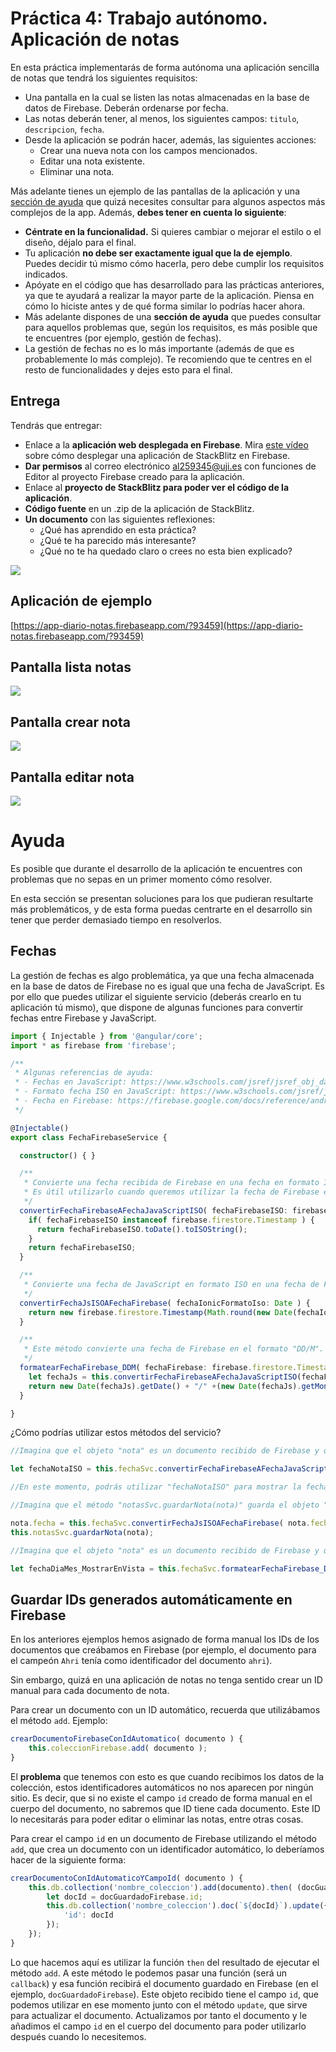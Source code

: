 # Práctica 4: Trabajo autónomo. Aplicación de notas

En esta práctica implementarás de forma autónoma una aplicación sencilla de notas que tendrá los siguientes requisitos:

* Una pantalla en la cual se listen las notas almacenadas en la base de datos de Firebase. Deberán ordenarse por fecha.
* Las notas deberán tener, al menos, los siguientes campos: `titulo`, `descripcion`, `fecha`.
* Desde la aplicación se podrán hacer, además, las siguientes acciones:
    * Crear una nueva nota con los campos mencionados.
    * Editar una nota existente.
    * Eliminar una nota.

Más adelante tienes un ejemplo de las pantallas de la aplicación y una [sección de ayuda](#ayuda) que quizá necesites consultar para algunos aspectos más complejos de la app. Además, **debes tener en cuenta lo siguiente**:
* **Céntrate en la funcionalidad.** Si quieres cambiar o mejorar el estilo o el diseño, déjalo para el final.
* Tu aplicación **no debe ser exactamente igual que la de ejemplo**. Puedes decidir tú mismo cómo hacerla, pero debe cumplir los requisitos indicados.
* Apóyate en el código que has desarrollado para las prácticas anteriores, ya que te ayudará a realizar la mayor parte de la aplicación. Piensa en cómo lo hiciste antes y de qué forma similar lo podrías hacer ahora.
* Más adelante dispones de una **sección de ayuda** que puedes consultar para aquellos problemas que, según los requisitos, es más posible que te encuentres (por ejemplo, gestión de fechas).
* La gestión de fechas no es lo más importante (además de que es probablemente lo más complejo). Te recomiendo que te centres en el resto de funcionalidades y dejes esto para el final.

## Entrega

Tendrás que entregar:
* Enlace a la **aplicación web desplegada en Firebase**. Mira [este vídeo](https://youtu.be/I7lio33gv_o) sobre cómo desplegar una aplicación de StackBlitz en Firebase.
* **Dar permisos** al correo electrónico al259345@uji.es con funciones de Editor al proyecto Firebase creado para la aplicación.
* Enlace al **proyecto de StackBlitz para poder ver el código de la aplicación**.
* **Código fuente** en un .zip de la aplicación de StackBlitz.
* **Un documento** con las siguientes reflexiones:
    - ¿Qué has aprendido en esta práctica?
    - ¿Qué te ha parecido más interesante?
    - ¿Qué no te ha quedado claro o crees no esta bien explicado?

![](./permisos-firebase.png)

## Aplicación de ejemplo

[https://app-diario-notas.firebaseapp.com/?93459](https://app-diario-notas.firebaseapp.com/?93459)

## Pantalla lista notas

![](./lista-notas.jpg)

## Pantalla crear nota

![](./pantalla-crear-nota.jpg)

## Pantalla editar nota

![](./pantalla-editar-nota.jpg)

# Ayuda

Es posible que durante el desarrollo de la aplicación te encuentres con problemas que no sepas en un primer momento cómo resolver. 

En esta sección se presentan soluciones para los que pudieran resultarte más problemáticos, y de esta forma puedas centrarte en el desarrollo sin tener que perder demasiado tiempo en resolverlos.

## Fechas

La gestión de fechas es algo problemática, ya que una fecha almacenada en la base de datos de Firebase no es igual que una fecha de JavaScript. Es por ello que puedes utilizar el siguiente servicio (deberás crearlo en tu aplicación tú mismo), que dispone de algunas funciones para convertir fechas entre Firebase y JavaScript.

```typescript
import { Injectable } from '@angular/core';
import * as firebase from 'firebase';

/**
 * Algunas referencias de ayuda:
 * - Fechas en JavaScript: https://www.w3schools.com/jsref/jsref_obj_date.asp
 * - Formato fecha ISO en JavaScript: https://www.w3schools.com/jsref/jsref_toisostring.convertirFechaFirebaseAFechaJavaScriptISO
 * - Fecha en Firebase: https://firebase.google.com/docs/reference/android/com/google/firebase/Timestamp
 */

@Injectable()
export class FechaFirebaseService {

  constructor() { }

  /**
   * Convierte una fecha recibida de Firebase en una fecha en formato ISO de JavaScript.
   * Es útil utilizarlo cuando queremos utilizar la fecha de Firebase en la aplicación (por ejemplo, para mostrarla en la vista).
   */
  convertirFechaFirebaseAFechaJavaScriptISO( fechaFirebaseISO: firebase.firestore.Timestamp ) {
    if( fechaFirebaseISO instanceof firebase.firestore.Timestamp ) {
      return fechaFirebaseISO.toDate().toISOString();
    }
    return fechaFirebaseISO;
  }

  /**
   * Convierte una fecha de JavaScript en formato ISO en una fecha de Firebase, que se puede utilizar al guardar un documento en Firebase
   */
  convertirFechaJsISOAFechaFirebase( fechaIonicFormatoIso: Date ) {
    return new firebase.firestore.Timestamp(Math.round(new Date(fechaIonicFormatoIso).getTime() / 1000), 0);
  }

  /**
   * Este método convierte una fecha de Firebase en el formato "DD/M". Puede ser útil para mostrar el día y el mes en la aplicación, igual que en la captura de pantalla de ejemplo.
   */
  formatearFechaFirebase_DDM( fechaFirebase: firebase.firestore.Timestamp ) {
    let fechaJs = this.convertirFechaFirebaseAFechaJavaScriptISO(fechaFirebase);
    return new Date(fechaJs).getDate() + "/" +(new Date(fechaJs).getMonth() + 1);
  }

}
```

¿Cómo podrías utilizar estos métodos del servicio?

```typescript
//Imagina que el objeto "nota" es un documento recibido de Firebase y que tiene el campo "fecha"

let fechaNotaISO = this.fechaSvc.convertirFechaFirebaseAFechaJavaScriptISO( nota.fecha );

//En este momento, podrás utilizar "fechaNotaISO" para mostrar la fecha en la aplicación, utilizando por ejemplo el componente de Ionic que ya existe para ello
```

```typescript
//Imagina que el método "notasSvc.guardarNota(nota)" guarda el objeto "nota" en Firebase. El objeto nota tendría el campo "fecha" en formato ISO (tendría un binding con el componente de fecha de Ionic)

nota.fecha = this.fechaSvc.convertirFechaJsISOAFechaFirebase( nota.fecha );
this.notasSvc.guardarNota(nota);
```

```typescript
//Imagina que el objeto "nota" es un documento recibido de Firebase y que tiene el campo "fecha"

let fechaDiaMes_MostrarEnVista = this.fechaSvc.formatearFechaFirebase_DDM( nota.fecha );
```

## Guardar IDs generados automáticamente en Firebase

En los anteriores ejemplos hemos asignado de forma manual los IDs de los documentos que creábamos en Firebase (por ejemplo, el documento para el campeón `Ahri` tenía como identificador del documento `ahri`).

Sin embargo, quizá en una aplicación de notas no tenga sentido crear un ID manual para cada documento de nota.

Para crear un documento con un ID automático, recuerda que utilizábamos el método `add`. Ejemplo:

```typescript
crearDocumentoFirebaseConIdAutomatico( documento ) {
    this.coleccionFirebase.add( documento );
}
```

El **problema** que tenemos con esto es que cuando recibimos los datos de la colección, estos identificadores automáticos no nos aparecen por ningún sitio. Es decir, que si no existe el campo `id` creado de forma manual en el cuerpo del documento, no sabremos que ID tiene cada documento. Este ID lo necesitarás para poder editar o eliminar las notas, entre otras cosas.

Para crear el campo `id` en un documento de Firebase utilizando el método `add`, que crea un documento con un identificador automático, lo deberíamos hacer de la siguiente forma:

```typescript
crearDocumentoConIdAutomaticoYCampoId( documento ) {
    this.db.collection('nombre_coleccion').add(documento).then( (docGuardadoFirebase) => {
        let docId = docGuardadoFirebase.id;
        this.db.collection('nombre_coleccion').doc(`${docId}`).update({
            'id': docId
        });
    });
}
```

Lo que hacemos aquí es utilizar la función `then` del resultado de ejecutar el método `add`. A este método le podemos pasar una función (será un `callback`) y esa función recibirá el documento guardado en Firebase (en el ejemplo, `docGuardadoFirebase`). Este objeto recibido tiene el campo `id`, que podemos utilizar en ese momento junto con el método `update`, que sirve para actualizar el documento. Actualizamos por tanto el documento y le añadimos el campo `id` en el cuerpo del documento para poder utilizarlo después cuando lo necesitemos.